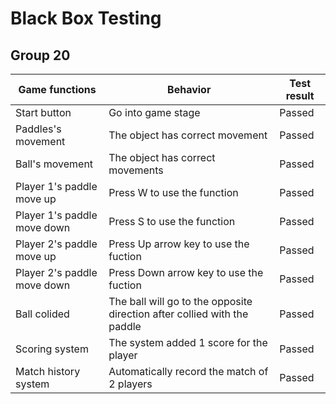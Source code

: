 # Black Box Testing

## Group 20
| Game functions | Behavior | Test result |
|---|---|---|
|Start button | Go into game stage | Passed |
|Paddles's movement | The object has correct movement | Passed |
|Ball's movement | The object has correct movements | Passed |
|Player 1's paddle move up | Press W to use the function | Passed |
|Player 1's paddle move down | Press S to use the function | Passed |
|Player 2's paddle move up | Press Up arrow key to use the fuction | Passed |
|Player 2's paddle move down | Press Down arrow key to use the fuction | Passed |
|Ball colided | The ball will go to the opposite direction after collied with the paddle | Passed |
|Scoring system | The system added 1 score for the player | Passed |
|Match history system | Automatically record the match of 2 players | Passed |
